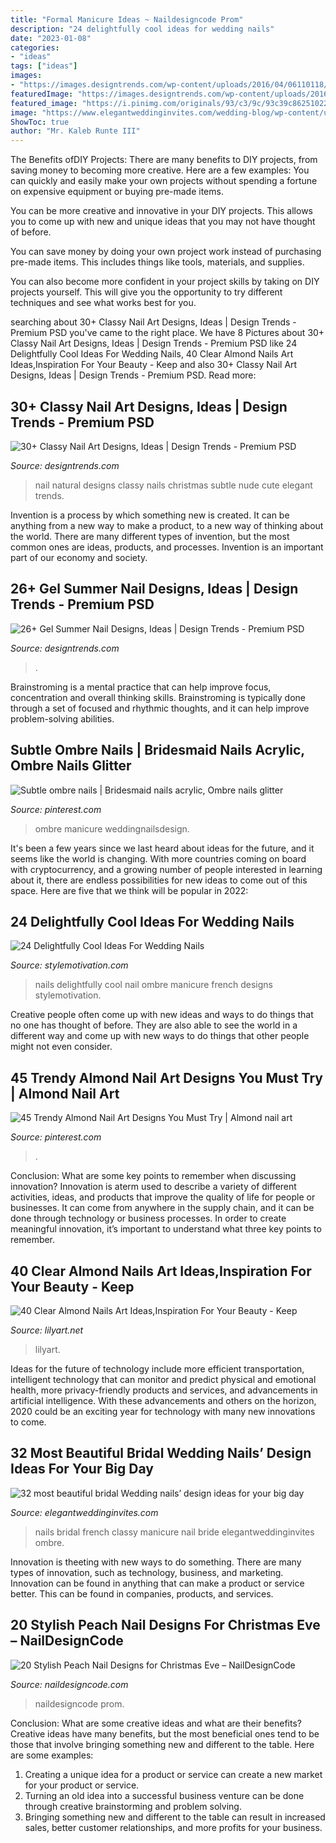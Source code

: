 ```yaml
---
title: "Formal Manicure Ideas ~ Naildesigncode Prom"
description: "24 delightfully cool ideas for wedding nails"
date: "2023-01-08"
categories:
- "ideas"
tags: ["ideas"]
images:
- "https://images.designtrends.com/wp-content/uploads/2016/04/06110118/Black-Gel-Nail-Design-Pictures.jpg"
featuredImage: "https://images.designtrends.com/wp-content/uploads/2016/02/19043923/Natural-Nail-Design3.jpg"
featured_image: "https://i.pinimg.com/originals/93/c3/9c/93c39c8625102233a6b7af426fd0a68b.jpg"
image: "https://www.elegantweddinginvites.com/wedding-blog/wp-content/uploads/2020/07/natural-classy-french-bridal-wedding-nails-ideas.jpg"
ShowToc: true
author: "Mr. Kaleb Runte III"
---
```



The Benefits ofDIY Projects:
There are many benefits to DIY projects, from saving money to becoming more creative. Here are a few examples: 
You can quickly and easily make your own projects without spending a fortune on expensive equipment or buying pre-made items. 

You can be more creative and innovative in your DIY projects. This allows you to come up with new and unique ideas that you may not have thought of before. 

You can save money by doing your own project work instead of purchasing pre-made items. This includes things like tools, materials, and supplies. 

You can also become more confident in your project skills by taking on DIY projects yourself. This will give you the opportunity to try different techniques and see what works best for you.

	

		
searching about 30+ Classy Nail Art Designs, Ideas | Design Trends - Premium PSD you've came to the right place. We have 8 Pictures about 30+ Classy Nail Art Designs, Ideas | Design Trends - Premium PSD like 24 Delightfully Cool Ideas For Wedding Nails, 40 Clear Almond Nails Art Ideas,Inspiration For Your Beauty - Keep and also 30+ Classy Nail Art Designs, Ideas | Design Trends - Premium PSD. Read more:
		
    
## 30+ Classy Nail Art Designs, Ideas | Design Trends - Premium PSD

<img loading=lazy src="https://images.designtrends.com/wp-content/uploads/2016/02/19043923/Natural-Nail-Design3.jpg" onerror="this.onerror=null;this.src='https://tse2.mm.bing.net/th?id=OIP.eBDAkiz9NJyNuEnnYki-5wHaKi&amp;pid=15.1';" alt="30+ Classy Nail Art Designs, Ideas | Design Trends - Premium PSD">

_Source: designtrends.com_

>nail natural designs classy nails christmas subtle nude cute elegant trends. 

	

Invention is a process by which something new is created. It can be anything from a new way to make a product, to a new way of thinking about the world. There are many different types of invention, but the most common ones are ideas, products, and processes. Invention is an important part of our economy and society.

    
## 26+ Gel Summer Nail Designs, Ideas | Design Trends - Premium PSD

<img loading=lazy src="https://images.designtrends.com/wp-content/uploads/2016/04/06110118/Black-Gel-Nail-Design-Pictures.jpg" onerror="this.onerror=null;this.src='https://tse3.mm.bing.net/th?id=OIP.lRv0_0uBeI8kW6Ife2WLMgHaJQ&amp;pid=15.1';" alt="26+ Gel Summer Nail Designs, Ideas | Design Trends - Premium PSD">

_Source: designtrends.com_

>. 

	

Brainstroming is a mental practice that can help improve focus, concentration and overall thinking skills. Brainstroming is typically done through a set of focused and rhythmic thoughts, and it can help improve problem-solving abilities.

    
## Subtle Ombre Nails | Bridesmaid Nails Acrylic, Ombre Nails Glitter

<img loading=lazy src="https://i.pinimg.com/originals/93/c3/9c/93c39c8625102233a6b7af426fd0a68b.jpg" onerror="this.onerror=null;this.src='https://tse3.mm.bing.net/th?id=OIP._YLGPYDFOBawHqCJinihywHaJ4&amp;pid=15.1';" alt="Subtle ombre nails | Bridesmaid nails acrylic, Ombre nails glitter">

_Source: pinterest.com_

>ombre manicure weddingnailsdesign. 

	

It's been a few years since we last heard about ideas for the future, and it seems like the world is changing. With more countries coming on board with cryptocurrency, and a growing number of people interested in learning about it, there are endless possibilities for new ideas to come out of this space. Here are five that we think will be popular in 2022: 

    
## 24 Delightfully Cool Ideas For Wedding Nails

<img loading=lazy src="http://www.stylemotivation.com/wp-content/uploads/2013/04/wedding-nails-stylemotivation-3-620x929.jpg" onerror="this.onerror=null;this.src='https://tse2.mm.bing.net/th?id=OIP.Zxqz4NjXqFfebjv7DIZF7AHaLG&amp;pid=15.1';" alt="24 Delightfully Cool Ideas For Wedding Nails">

_Source: stylemotivation.com_

>nails delightfully cool nail ombre manicure french designs stylemotivation. 

	

Creative people often come up with new ideas and ways to do things that no one has thought of before. They are also able to see the world in a different way and come up with new ways to do things that other people might not even consider.

    
## 45 Trendy Almond Nail Art Designs You Must Try | Almond Nail Art

<img loading=lazy src="https://i.pinimg.com/736x/35/b1/05/35b105bef2d86a78e7ba2a1ecc599d50.jpg" onerror="this.onerror=null;this.src='https://tse4.mm.bing.net/th?id=OIP.i8KrwFABayClt12WZk5tGgHaJn&amp;pid=15.1';" alt="45 Trendy Almond Nail Art Designs You Must Try | Almond nail art">

_Source: pinterest.com_

>. 

	

Conclusion: What are some key points to remember when discussing innovation?
Innovation is aterm used to describe a variety of different activities, ideas, and products that improve the quality of life for people or businesses. It can come from anywhere in the supply chain, and it can be done through technology or business processes. In order to create meaningful innovation, it’s important to understand what three key points to remember.

    
## 40 Clear Almond Nails Art Ideas,Inspiration For Your Beauty - Keep

<img loading=lazy src="https://lilyart.net/wp-content/uploads/2020/05/8-16.jpg" onerror="this.onerror=null;this.src='https://tse3.mm.bing.net/th?id=OIP.33WDs-pguf0no37PNbwY5gHaKR&amp;pid=15.1';" alt="40 Clear Almond Nails Art Ideas,Inspiration For Your Beauty - Keep">

_Source: lilyart.net_

>lilyart. 

	

Ideas for the future of technology include more efficient transportation, intelligent technology that can monitor and predict physical and emotional health, more privacy-friendly products and services, and advancements in artificial intelligence. With these advancements and others on the horizon, 2020 could be an exciting year for technology with many new innovations to come.

    
## 32 Most Beautiful Bridal Wedding Nails’ Design Ideas For Your Big Day

<img loading=lazy src="https://www.elegantweddinginvites.com/wedding-blog/wp-content/uploads/2020/07/natural-classy-french-bridal-wedding-nails-ideas.jpg" onerror="this.onerror=null;this.src='https://tse3.mm.bing.net/th?id=OIP.7ltI9I-cbvOevZSYmsYIHQHaO0&amp;pid=15.1';" alt="32 most beautiful bridal Wedding nails’ design ideas for your big day">

_Source: elegantweddinginvites.com_

>nails bridal french classy manicure nail bride elegantweddinginvites ombre. 

	

Innovation is theeting with new ways to do something. There are many types of innovation, such as technology, business, and marketing. Innovation can be found in anything that can make a product or service better. This can be found in companies, products, and services.

    
## 20 Stylish Peach Nail Designs For Christmas Eve – NailDesignCode

<img loading=lazy src="https://naildesigncode.com/wp-content/uploads/2017/05/20.jpg" onerror="this.onerror=null;this.src='https://tse1.mm.bing.net/th?id=OIP.M7M8tH99BTzVzBPgZI6dxAHaHa&amp;pid=15.1';" alt="20 Stylish Peach Nail Designs for Christmas Eve – NailDesignCode">

_Source: naildesigncode.com_

>naildesigncode prom. 

	

Conclusion: What are some creative ideas and what are their benefits?
Creative ideas have many benefits, but the most beneficial ones tend to be those that involve bringing something new and different to the table. Here are some examples:
1. Creating a unique idea for a product or service can create a new market for your product or service.
2. Turning an old idea into a successful business venture can be done through creative brainstorming and problem solving.
3. Bringing something new and different to the table can result in increased sales, better customer relationships, and more profits for your business.

